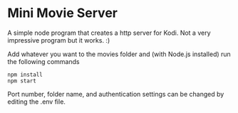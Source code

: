 # Mini Movie Server

A simple node program that creates a http server for Kodi.
Not a very impressive program but it works. :)

Add whatever you want to the movies folder and (with Node.js installed) run the following commands

```
npm install
npm start
```

Port number, folder name, and authentication settings can be changed by editing the .env file.
